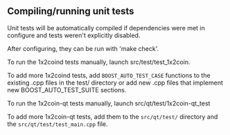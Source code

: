 Compiling/running unit tests
------------------------------------

Unit tests will be automatically compiled if dependencies were met in configure
and tests weren't explicitly disabled.

After configuring, they can be run with 'make check'.

To run the 1x2coind tests manually, launch src/test/test_1x2coin.

To add more 1x2coind tests, add `BOOST_AUTO_TEST_CASE` functions to the existing
.cpp files in the test/ directory or add new .cpp files that
implement new BOOST_AUTO_TEST_SUITE sections.

To run the 1x2coin-qt tests manually, launch src/qt/test/1x2coin-qt_test

To add more 1x2coin-qt tests, add them to the `src/qt/test/` directory and
the `src/qt/test/test_main.cpp` file.
